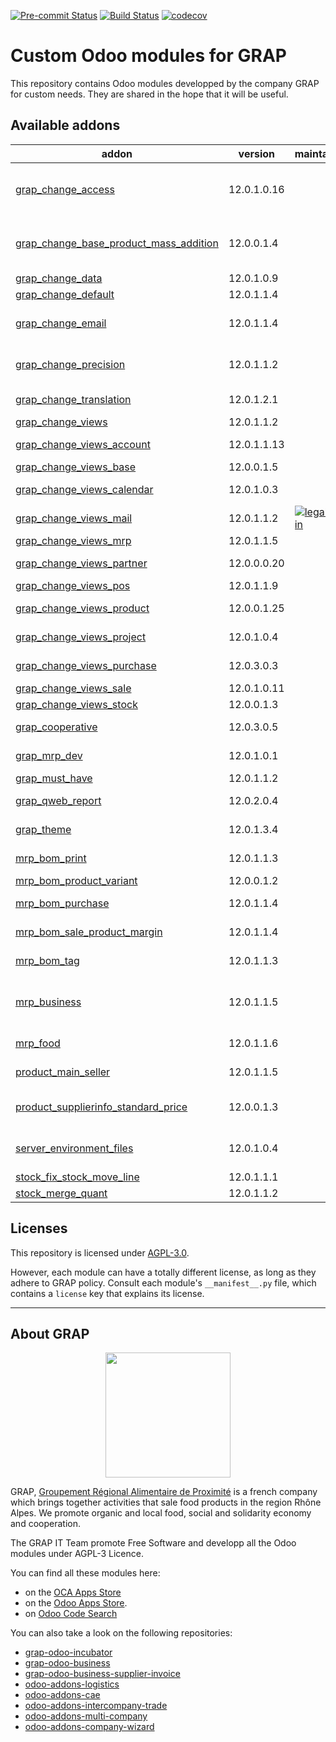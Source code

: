 
<!-- /!\ Non OCA Context : Set here the badge of your runbot / runboat instance. -->
[![Pre-commit Status](https://github.com/grap/grap-odoo-custom/actions/workflows/pre-commit.yml/badge.svg?branch=12.0)](https://github.com/grap/grap-odoo-custom/actions/workflows/pre-commit.yml?query=branch%3A12.0)
[![Build Status](https://github.com/grap/grap-odoo-custom/actions/workflows/test.yml/badge.svg?branch=12.0)](https://github.com/grap/grap-odoo-custom/actions/workflows/test.yml?query=branch%3A12.0)
[![codecov](https://codecov.io/gh/grap/grap-odoo-custom/branch/12.0/graph/badge.svg)](https://codecov.io/gh/grap/grap-odoo-custom)
<!-- /!\ Non OCA Context : Set here the badge of your translation instance. -->

<!-- /!\ do not modify above this line -->

# Custom Odoo modules for GRAP

This repository contains Odoo modules developped by the company GRAP for custom needs. They are shared in the hope that it will be useful.

<!-- /!\ do not modify below this line -->

<!-- prettier-ignore-start -->

[//]: # (addons)

Available addons
----------------
addon | version | maintainers | summary
--- | --- | --- | ---
[grap_change_access](grap_change_access/) | 12.0.1.0.16 |  | Add new groups for specific models and change accesses for a number of models.
[grap_change_base_product_mass_addition](grap_change_base_product_mass_addition/) | 12.0.0.1.4 |  | Fix slow call to odoo.tests.Form, used in base_product_mass_addition, for purchase_quick module
[grap_change_data](grap_change_data/) | 12.0.1.0.9 |  | GRAP - Change Data
[grap_change_default](grap_change_default/) | 12.0.1.1.4 |  | GRAP - Change Default
[grap_change_email](grap_change_email/) | 12.0.1.1.4 |  | Change default email template for invoices, sale and purchase orders
[grap_change_precision](grap_change_precision/) | 12.0.1.1.2 |  | Change the precisions names and values of some fields
[grap_change_translation](grap_change_translation/) | 12.0.1.2.1 |  | Disable the translation mechanism for a many fields
[grap_change_views](grap_change_views/) | 12.0.1.1.2 |  | GRAP - Change Views
[grap_change_views_account](grap_change_views_account/) | 12.0.1.1.13 |  | GRAP - Change Views Account
[grap_change_views_base](grap_change_views_base/) | 12.0.0.1.5 |  | GRAP - Change Base Views
[grap_change_views_calendar](grap_change_views_calendar/) | 12.0.1.0.3 |  | GRAP - Change Calendar Views
[grap_change_views_mail](grap_change_views_mail/) | 12.0.1.1.2 | [![legalsylvain](https://github.com/legalsylvain.png?size=30px)](https://github.com/legalsylvain) | GRAP - Change Mail Views
[grap_change_views_mrp](grap_change_views_mrp/) | 12.0.1.1.5 |  | GRAP - Change Views MRP
[grap_change_views_partner](grap_change_views_partner/) | 12.0.0.0.20 |  | GRAP - Change Partner Views
[grap_change_views_pos](grap_change_views_pos/) | 12.0.1.1.9 |  | GRAP - Change POS Views
[grap_change_views_product](grap_change_views_product/) | 12.0.0.1.25 |  | GRAP - Change Views Product
[grap_change_views_project](grap_change_views_project/) | 12.0.1.0.4 |  | GRAP - Change Project Views
[grap_change_views_purchase](grap_change_views_purchase/) | 12.0.3.0.3 |  | GRAP - Change Purchase Views
[grap_change_views_sale](grap_change_views_sale/) | 12.0.1.0.11 |  | GRAP - Change Sale Views
[grap_change_views_stock](grap_change_views_stock/) | 12.0.0.1.3 |  | GRAP - Change Stock Views
[grap_cooperative](grap_cooperative/) | 12.0.3.0.5 |  | Add Directories, Companies, Colleges, Peoples, etc.
[grap_mrp_dev](grap_mrp_dev/) | 12.0.1.0.1 |  | Install all MRP modules for Grap
[grap_must_have](grap_must_have/) | 12.0.1.1.2 |  | Install must have modules
[grap_qweb_report](grap_qweb_report/) | 12.0.2.0.4 |  | GRAP - Custom Qweb Reports
[grap_theme](grap_theme/) | 12.0.1.3.4 |  | Customize Odoo web User Interface
[mrp_bom_print](mrp_bom_print/) | 12.0.1.1.3 |  | Manage the various useful prints for Bill of Materials
[mrp_bom_product_variant](mrp_bom_product_variant/) | 12.0.0.1.2 |  | MRP BoM Product Variant
[mrp_bom_purchase](mrp_bom_purchase/) | 12.0.1.1.4 |  | Handle purchase from your Bill of Materials
[mrp_bom_sale_product_margin](mrp_bom_sale_product_margin/) | 12.0.1.1.4 |  | Handle Sale price for product's bom with margin
[mrp_bom_tag](mrp_bom_tag/) | 12.0.1.1.3 |  | Add tags on your BoM to find it easily
[mrp_business](mrp_business/) | 12.0.1.1.5 |  | MRP functions that meet the business needs of GRAP,adapted for food-related professions
[mrp_food](mrp_food/) | 12.0.1.1.6 |  | MRP modules adapted for food-related professions
[product_main_seller](product_main_seller/) | 12.0.1.1.5 |  | Product Attribute - Main seller for a product
[product_supplierinfo_standard_price](product_supplierinfo_standard_price/) | 12.0.0.1.3 |  | Product supplier easily connected to product's standard price
[server_environment_files](server_environment_files/) | 12.0.1.0.4 |  | Add custom CSS and extra text on PoS ticket depending on the environment
[stock_fix_stock_move_line](stock_fix_stock_move_line/) | 12.0.1.1.1 |  | Stock - Fix Stock Move Lines
[stock_merge_quant](stock_merge_quant/) | 12.0.1.1.2 |  | Stock - Merge Quants Tools

[//]: # (end addons)

<!-- prettier-ignore-end -->

## Licenses

This repository is licensed under [AGPL-3.0](LICENSE).

However, each module can have a totally different license, as long as they adhere to GRAP
policy. Consult each module's `__manifest__.py` file, which contains a `license` key
that explains its license.

----

## About GRAP

<p align="center">
   <img src="http://www.grap.coop/wp-content/uploads/2016/11/GRAP.png" width="200"/>
</p>

GRAP, [Groupement Régional Alimentaire de Proximité](http://www.grap.coop) is a
french company which brings together activities that sale food products in the
region Rhône Alpes. We promote organic and local food, social and solidarity
economy and cooperation.

The GRAP IT Team promote Free Software and developp all the Odoo modules under
AGPL-3 Licence.

You can find all these modules here:

* on the [OCA Apps Store](https://odoo-community.org/shop?&search=GRAP)
* on the [Odoo Apps Store](https://www.odoo.com/apps/modules/browse?author=GRAP).
* on [Odoo Code Search](https://odoo-code-search.com/ocs/search?q=author%3AOCA+author%3AGRAP)

You can also take a look on the following repositories:

* [grap-odoo-incubator](https://github.com/grap/grap-odoo-incubator)
* [grap-odoo-business](https://github.com/grap/grap-odoo-business)
* [grap-odoo-business-supplier-invoice](https://github.com/grap/grap-odoo-business-supplier-invoice)
* [odoo-addons-logistics](https://github.com/grap/odoo-addons-logistics)
* [odoo-addons-cae](https://github.com/grap/odoo-addons-cae)
* [odoo-addons-intercompany-trade](https://github.com/grap/odoo-addons-intercompany-trade)
* [odoo-addons-multi-company](https://github.com/grap/odoo-addons-multi-company)
* [odoo-addons-company-wizard](https://github.com/grap/odoo-addons-company-wizard)
